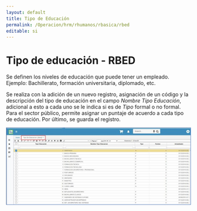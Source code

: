 ```yaml
---
layout: default
title: Tipo de Educación
permalink: /Operacion/hrm/rhumanos/rbasica/rbed
editable: si
---
```


# Tipo de educación - RBED  

Se definen los niveles de educación que puede tener un empleado. Ejemplo: Bachillerato, formación universitaria, diplomado, etc.  

Se realiza con la adición de un nuevo registro, asignación de un código y la descripción del tipo de educación en el campo _Nombre Tipo Educación_, adicional a esto a cada uno se le indica si es de _Tipo_ formal o no formal.  Para el sector público, permite asignar un puntaje de acuerdo a cada tipo de educación.  Por último, se guarda el registro.  

![](rbed.png)


